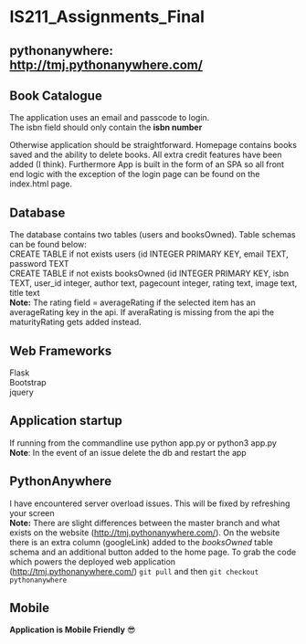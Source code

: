 # IS211_Assignments_Final

## pythonanywhere: http://tmj.pythonanywhere.com/

## Book Catalogue 
The application uses an email and passcode to login.<br />
The isbn field should only contain the <b>isbn number</b>

Otherwise application should be straightforward. Homepage contains books saved and the ability to delete books. All extra credit features have been added (I think). 
Furthermore App is built in the form of an SPA so all front end logic with the exception of the login page can be found on the index.html page.

## Database
The database contains two tables (users and booksOwned). Table schemas can be found below:<br />
CREATE TABLE if not exists users (id INTEGER PRIMARY KEY, email TEXT, password TEXT<br />
CREATE TABLE if not exists  booksOwned (id INTEGER PRIMARY KEY, isbn TEXT, user_id integer, author text, pagecount integer, rating text, image text, title text<br />
<b>Note:</b> The rating field = averageRating if the selected item has an averageRating key in the api. If averaRating is missing from the api the maturityRating gets added instead.

## Web Frameworks
Flask<br />
Bootstrap<br />
jquery<br/>

## Application startup
If running from the commandline use python app.py or python3 app.py<br />
<b>Note</b>: In the event of an issue delete the db and restart the app 

## PythonAnywhere 
I have encountered server overload issues. This will be fixed by refreshing your screen<br />
<b>Note:</b> There are slight differences between the master branch and what exists on the website (http://tmj.pythonanywhere.com/). On the website there is an extra column (googleLink) added to the <i>booksOwned</i> table schema and an additional button added to the home page. To grab the code which powers the deployed web application (http://tmj.pythonanywhere.com/) <code>git pull</code> and then <code>git checkout pythonanywhere</code>

## Mobile 
<b>Application is Mobile Friendly</b> :sunglasses:

